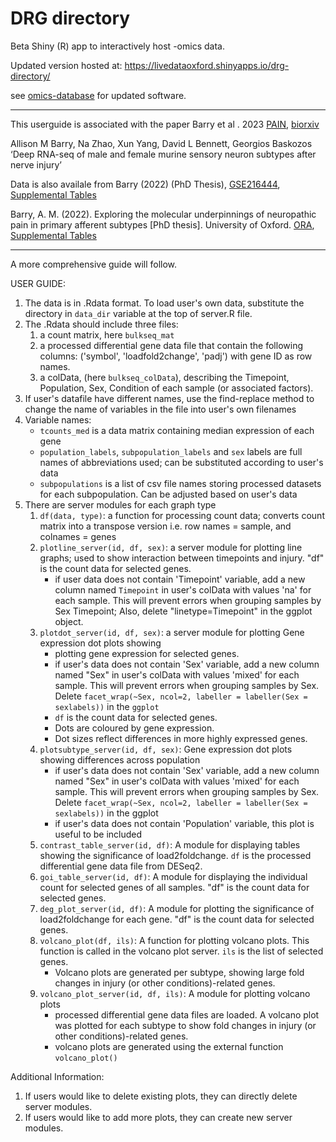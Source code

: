 # DRG directory

Beta Shiny (R) app to interactively host -omics data.

Updated version hosted at:
https://livedataoxford.shinyapps.io/drg-directory/

see [omics-database](https://github.com/aliibarry/omics-database) for updated software. 

***
This userguide is associated with the paper Barry et al . 2023 [PAIN](https://journals.lww.com/pain/fulltext/2023/10000/deep_rna_seq_of_male_and_female_murine_sensory.7.aspx), [biorxiv](https://www.biorxiv.org/content/10.1101/2022.11.21.516781v1)

Allison M Barry, Na Zhao, Xun Yang, David L Bennett, Georgios Baskozos  
‘Deep RNA-seq of male and female murine sensory neuron subtypes after nerve injury’ 

Data is also availale from Barry (2022) (PhD Thesis), [GSE216444](https://www.ncbi.nlm.nih.gov/geo/query/acc.cgi?acc=GSE216444), [Supplemental Tables](https://github.com/aliibarry/thesis-supp)

Barry, A. M. (2022). Exploring the molecular underpinnings of neuropathic pain in primary afferent subtypes [PhD thesis]. University of Oxford. [ORA](https://ora.ox.ac.uk/objects/uuid:c4348f6e-eaa5-4eaa-91a8-a07a86563ad4), [Supplemental Tables](https://github.com/aliibarry/thesis-supp)
  
***

A more comprehensive guide will follow.
  
USER GUIDE: 
1. The data is in .Rdata format. To load user's own data, substitute the directory in <code>data_dir</code> variable at the top of server.R file. 
2. The .Rdata should include three files: 
    1) a count matrix, here <code>bulkseq_mat</code> 
    2) a processed differential gene data file that contain the following columns: ('symbol', 'loadfold2change', 'padj') with gene ID as row names. 
    3) a colData, (here <code>bulkseq_colData</code>), describing the Timepoint, Population, Sex, Condition of each sample (or associated factors).  
3. If user's datafile have different names, use the find-replace method to change the name of variables in the file into user's own filenames 
4. Variable names:  
      * <code>tcounts_med</code> is a data matrix containing median expression of each gene  
      * <code>population_labels</code>, <code>subpopulation_labels</code> and <code>sex</code> labels are full names of abbreviations used; can be substituted according to user's data   
      * <code>subpopulations</code> is a list of csv file names storing processed datasets for each subpopulation. Can be adjusted based on user's data    
5. There are server modules for each graph type 
      1) <code>df(data, type)</code>: a function for processing count data; converts count matrix into a transpose version i.e. row names = sample, and colnames = genes  
      2) <code>plotline_server(id, df, sex)</code>: a server module for plotting line graphs; used to show interaction between timepoints and injury. "df" is the count data for selected genes.
          - if user data does not contain 'Timepoint' variable, add a new column named <code>Timepoint</code> in user's colData with values 'na' for each sample. This will prevent errors when grouping samples by Sex Timepoint; Also, delete "linetype=Timepoint" in the ggplot object.     
      4) <code>plotdot_server(id, df, sex)</code>: a server module for plotting Gene expression dot plots showing  
          - plotting gene expression for selected genes.    
          - if user's data does not contain 'Sex' variable, add a new column named "Sex" in user's colData with values 'mixed' for each sample. This will 
              prevent errors when grouping samples by Sex. Delete <code>facet_wrap(~Sex, ncol=2, labeller = labeller(Sex = sexlabels))</code> in the <code>ggplot</code>  
          - <code>df</code> is the count data for selected genes.  
          - Dots are coloured by gene expression.  
          - Dot sizes reflect differences in more highly expressed genes.  
      4) <code>plotsubtype_server(id, df, sex)</code>: Gene expression dot plots showing differences across population  
          - if user's data does not contain 'Sex' variable, add a new column named "Sex" in user's colData with values 'mixed' for each sample. This will 
              prevent errors when grouping samples by Sex. Delete <code>facet_wrap(~Sex, ncol=2, labeller = labeller(Sex = sexlabels))</code> in the ggplot  
          - if user's data does not contain 'Population' variable, this plot is useful to be included 
      5) <code>contrast_table_server(id, df)</code>: A module for displaying tables showing the significance of load2foldchange. <code>df</code> is the processed differential gene data file from DESeq2. 
      6) <code>goi_table_server(id, df)</code>: A module for displaying the individual count for selected genes of all samples. "df" is the count data for selected genes. 
      7) <code>deg_plot_server(id, df)</code>: A module for plotting the significance of load2foldchange for each gene. "df" is the count data for selected genes.  
      8) <code>volcano_plot(df, ils)</code>: A function for plotting volcano plots. This function is called in the volcano plot server. <code>ils</code> is the list of selected genes.    
          - Volcano plots are generated per subtype, showing large fold changes in injury (or other conditions)-related genes. 
      9) <code>volcano_plot_server(id, df, ils)</code>: A module for plotting volcano plots   
          - processed differential gene data files are loaded. A volcano plot was plotted for each subtype to show fold changes in injury (or other conditions)-related genes.   
          - volcano plots are generated using the external function <code>volcano_plot()</code>  

Additional Information:

   1) If users would like to delete existing plots, they can directly delete server modules. 
   2) If users would like to add more plots, they can create new server modules. 
